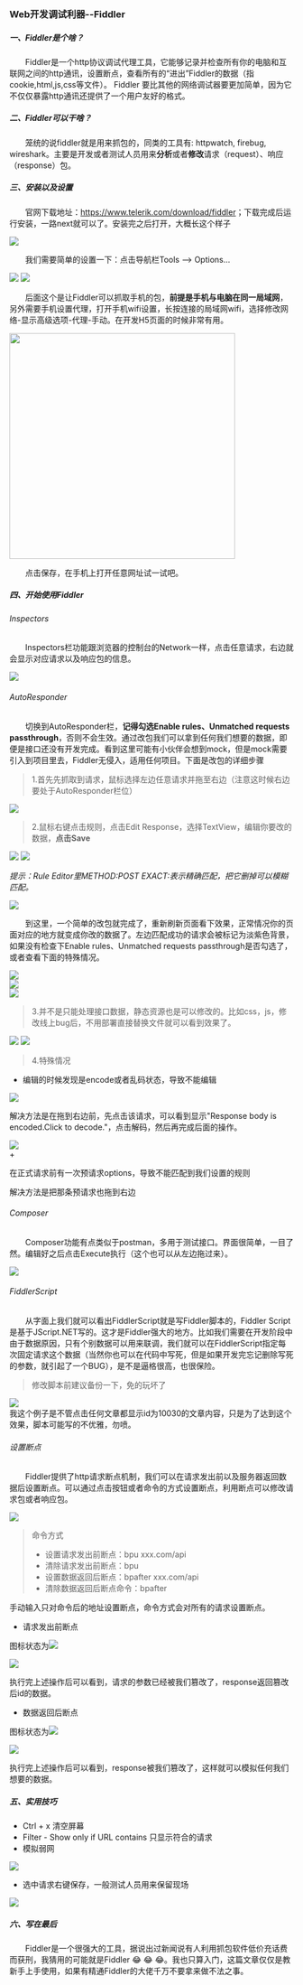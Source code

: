 ### Web开发调试利器--Fiddler
##### 一、Fiddler是个啥？
<p style="text-indent:2em">
  Fiddler是一个http协议调试代理工具，它能够记录并检查所有你的电脑和互联网之间的http通讯，设置断点，查看所有的“进出”Fiddler的数据（指cookie,html,js,css等文件）。 Fiddler 要比其他的网络调试器要更加简单，因为它不仅仅暴露http通讯还提供了一个用户友好的格式。
</p>

##### 二、Fiddler可以干啥？
<p style="text-indent:2em">
  笼统的说fiddler就是用来抓包的，同类的工具有: httpwatch, firebug, wireshark。主要是开发或者测试人员用来<b>分析</b>或者<b>修改</b>请求（request）、响应（response）包。
</p>

##### 三、安装以及设置
<p style="text-indent:2em">
  官网下载地址：<a href="https://www.telerik.com/download/fiddler" target="_blank">https://www.telerik.com/download/fiddler</a>；下载完成后运行安装，一路next就可以了。安装完之后打开，大概长这个样子
</p>
  <img src="/xilan-docs/static/img/fiddler/全界面.png" style="background: url('/xilan-docs/static/img/图片加载中.png')">
<p style="text-indent:2em">
  我们需要简单的设置一下：点击导航栏Tools --> Options...<br>
</p>
  <img src="/xilan-docs/static/img/fiddler/设置1.png" style="background: url('/xilan-docs/static/img/图片加载中.png')">
  <img src="/xilan-docs/static/img/fiddler/设置2.png" style="background: url('/xilan-docs/static/img/图片加载中.png')"><br>
<p style="text-indent:2em">
  后面这个是让Fiddler可以抓取手机的包，<b>前提是手机与电脑在同一局域网</b>，另外需要手机设置代理，打开手机wifi设置，长按连接的局域网wifi，选择修改网络-显示高级选项-代理-手动。在开发H5页面的时候非常有用。<br>
</p>
  <img src="/xilan-docs/static/img/fiddler/手机代理.jpg" style="width: 400px" style="background: url('/xilan-docs/static/img/图片加载中.png')"><br>
<p style="text-indent:2em">
  点击保存，在手机上打开任意网址试一试吧。    
</p>

##### 四、开始使用Fiddler
###### Inspectors
<p style="text-indent:2em">
  Inspectors栏功能跟浏览器的控制台的Network一样，点击任意请求，右边就会显示对应请求以及响应包的信息。
</p>
  <img src="/xilan-docs/static/img/fiddler/inspectors.png" style="background: url('/xilan-docs/static/img/图片加载中.png')"><br>

###### AutoResponder
<p style="text-indent:2em">
  切换到AutoResponder栏，<b>记得勾选Enable rules、Unmatched requests passthrough</b>，否则不会生效。通过改包我们可以拿到任何我们想要的数据，即便是接口还没有开发完成。看到这里可能有小伙伴会想到mock，但是mock需要引入到项目里去，Fiddler无侵入，适用任何项目。下面是改包的详细步骤
</p>  
  
> 1.首先先抓取到请求，鼠标选择左边任意请求并拖至右边（注意这时候右边要处于AutoResponder栏位）  

  <img src="/xilan-docs/static/img/fiddler/改包步骤1.png" style="background: url('/xilan-docs/static/img/图片加载中.png')"><br>  

> 2.鼠标右键点击规则，点击Edit Response，选择TextView，编辑你要改的数据，<strong>点击Save</strong>

  <img src="/xilan-docs/static/img/fiddler/改包步骤3.png" style="background: url('/xilan-docs/static/img/图片加载中.png')">
  <img src="/xilan-docs/static/img/fiddler/改包步骤2.png" style="background: url('/xilan-docs/static/img/图片加载中.png')"><br>  

_提示：Rule Editor里METHOD:POST EXACT:表示精确匹配，把它删掉可以模糊匹配。_

  <img src="/xilan-docs/static/img/fiddler/精确匹配.png" style="background: url('/xilan-docs/static/img/图片加载中.png')"><br>
<p style="text-indent:2em">
  到这里，一个简单的改包就完成了，重新刷新页面看下效果，正常情况你的页面对应的地方就变成你改的数据了。左边匹配成功的请求会被标记为淡紫色背景，如果没有检查下Enable rules、Unmatched requests passthrough是否勾选了，或者查看下面的特殊情况。
</p>
<img src="/xilan-docs/static/img/fiddler/改包成功.png" style="background: url('/xilan-docs/static/img/图片加载中.png')"><br>
<img src="/xilan-docs/static/img/fiddler/成功后的数据.png" style="background: url('/xilan-docs/static/img/图片加载中.png')"><br>
<img src="/xilan-docs/static/img/fiddler/控制台结果.png" style="background: url('/xilan-docs/static/img/图片加载中.png')"><br>   
  
> 3.并不是只能处理接口数据，静态资源也是可以修改的。比如css，js，修改线上bug后，不用部署直接替换文件就可以看到效果了。

<img src="/xilan-docs/static/img/fiddler/改包静态文件.png" style="background: url('/xilan-docs/static/img/图片加载中.png')">  

<img src="/xilan-docs/static/img/fiddler/css改包.png" style="background: url('/xilan-docs/static/img/图片加载中.png')">

> 4.特殊情况
+ <p>编辑的时候发现是encode或者乱码状态，导致不能编辑</p>
<img src="/xilan-docs/static/img/fiddler/乱码.png" style="background: url('/xilan-docs/static/img/图片加载中.png')"><br>
<p>解决方法是在拖到右边前，先点击该请求，可以看到显示"Response body is encoded.Click to decode."，点击解码，然后再完成后面的操作。</p>
<img src="/xilan-docs/static/img/fiddler/解码.png" style="background: url('/xilan-docs/static/img/图片加载中.png')"><br>
+ <p>在正式请求前有一次预请求options，导致不能匹配到我们设置的规则</p>
<p>解决方法是把那条预请求也拖到右边 

###### Composer
<p style="text-indent:2em">
  Composer功能有点类似于postman，多用于测试接口。界面很简单，一目了然。编辑好之后点击Execute执行（这个也可以从左边拖过来）。
</p>  
<img src="/xilan-docs/static/img/fiddler/composer.png" style="background: url('/xilan-docs/static/img/图片加载中.png')"><br>  

###### FiddlerScript  
<p style="text-indent:2em">
  从字面上我们就可以看出FiddlerScript就是写Fiddler脚本的，Fiddler Script是基于JScript.NET写的。这才是Fiddler强大的地方。比如我们需要在开发阶段中由于数据原因，只有个别数据可以用来联调，我们就可以在FiddlerScript指定每次固定请求这个数据（当然你也可以在代码中写死，但是如果开发完忘记删除写死的参数，就引起了一个BUG），是不是逼格很高，也很保险。
</p>  

>  修改脚本前建议备份一下，免的玩坏了<br>  

<img src="/xilan-docs/static/img/fiddler/script1.png" style="background: url('/xilan-docs/static/img/图片加载中.png')"><br> 
我这个例子是不管点击任何文章都显示id为10030的文章内容，只是为了达到这个效果，脚本可能写的不优雅，勿喷。
###### 设置断点
<p style="text-indent:2em">
  Fiddler提供了http请求断点机制，我们可以在请求发出前以及服务器返回数据后设置断点。可以通过点击按钮或者命令的方式设置断点，利用断点可以修改请求包或者响应包。
</p>    

<img src="/xilan-docs/static/img/fiddler/断点0.png" style="background: url('/xilan-docs/static/img/图片加载中.png')">  

>  命令方式  
> + 设置请求发出前断点：bpu xxx.com/api
> + 清除请求发出前断点：bpu 
> + 设置数据返回后断点：bpafter xxx.com/api
> + 清除数据返回后断点命令：bpafter 

手动输入只对命令后的地址设置断点，命令方式会对所有的请求设置断点。

+ 请求发出前断点  

图标状态为<img src="/xilan-docs/static/img/fiddler/前.png" class="nowh">  

<img src="/xilan-docs/static/img/fiddler/断点3.png" style="background: url('/xilan-docs/static/img/图片加载中.png')">  

执行完上述操作后可以看到，请求的参数已经被我们篡改了，response返回篡改后id的数据。

+ 数据返回后断点  

图标状态为<img src="/xilan-docs/static/img/fiddler/后.png" class="nowh">  

<img src="/xilan-docs/static/img/fiddler/断点4.png" style="background: url('/xilan-docs/static/img/图片加载中.png')">  

执行完上述操作后可以看到，response被我们篡改了，这样就可以模拟任何我们想要的数据。

##### 五、实用技巧
+ Ctrl + x 清空屏幕
+ Filter - Show only if URL contains 只显示符合的请求
+ 模拟弱网  

<img src="/xilan-docs/static/img/fiddler/弱网.png" style="background: url('/xilan-docs/static/img/图片加载中.png')"><br>
+ 选中请求右键保存，一般测试人员用来保留现场  

<img src="/xilan-docs/static/img/fiddler/保存.png" style="background: url('/xilan-docs/static/img/图片加载中.png')"><br> 
##### 六、写在最后
<p style="text-indent:2em">
  Fiddler是一个很强大的工具，据说出过新闻说有人利用抓包软件低价充话费而获刑，我猜用的可能就是Fiddler 😂 😂 😂。我也只算入门，这篇文章仅仅是教新手上手使用，如果有精通Fiddler的大佬千万不要拿来做不法之事。
</p> 